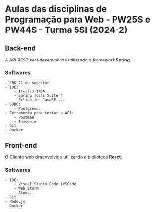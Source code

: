 # Aulas das disciplinas de Programação para Web - PW25S e PW44S - Turma 5SI (2024-2)

## Back-end 

A API REST será desenvolvida utilizando o *framework* **Spring**.

### Softwares
	- JDK 21 ou superior
	- IDE:
		- ItelliJ IDEA
		- Spring Tools Suite 4
		- Eclipe for JavaEE ...
	- SDBG:
		- Postgresql
	- Ferramenta para testar a API:
		- Postman
		- Insomnia
	- Git
	- Docker
	
## Front-end 

O Cliente web desenvolvido utilizando a biblioteca **React**.

### Softwares
	- IDE:
		- Visual Studio Code (VSCode)
		- Web Storm
		- Atom...
	- Git
	- Node.js
	- Docker

